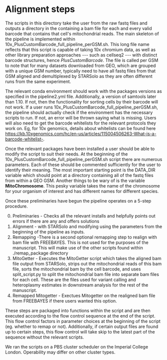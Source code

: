 # Alignment steps

The scripts in this directory take the user from the raw fastq files and outputs a directory in the containing a bam file for each and every valid barcode that contains that cell's mitochondrial reads. The main skeleton of the pipeline is implemented within 10x_PlusCustomBarcode_full_pipeline_perGSM.sh. This long file name reflects that this script is capable of taking 10x chromium data, as well as other library preparation approaches --- such as cellseq2 --- with distinct barcode structures, hence *PlusCustomBarcode*. The file is called per GSM to note that for many datasets downloaded from GEO, which are grouped with a unique GSM number, typically need to have all fastq files from that GSM aligned and demultiplexed by STARSolo as they are often different runs from the same experiment. 

The relevant conda environment should work with the packages versions as specified in the pipeline2.yml file. Additionally, a version of samtools later than 1.10. If not, then the functionality for sorting cells by their barcode will not work. If a user runs 10x_PlusCustomBarcode_full_pipeline_perGSM.sh, the pipeline should actually check if the environment has the necessary scripts to run. If not, an error will be thrown saying what is missing. Users will also need to get the barcode whitelists for the relevant protocols they work on. Eg, for 10x genomics, details about whitelists can be found here https://kb.10xgenomics.com/hc/en-us/articles/115004506263-What-is-a-barcode-whitelist-.

Once the relevant packages have been installed a user should be able to modify the script to suit their needs. At the beginning of the 10x_PlusCustomBarcode_full_pipeline_perGSM.sh script there are numerous parameters. Each of these should be commented sufficiently for the user to identify their meaning. The most important starting point is the DATA_DIR variable which should point at a directory containing all of the fastq files from within a GEO GSM. Another things to be wary of is the variable **MitoChromosome**. This pesky variable takes the name of the chromosome for your organism of interest and has different names for different species.

Once these preliminaries have begun the pipeline operates on a 5-step procedure. 

0. Preliminaries - Checks all the relevant installs and helpfully points out errors if there are any and offers solutions
1. Alignment - with STARSolo and modifying using the parameters from the beginning of the pipeline as inputs.
2. Remapping -There is a second optional remapping step to realign with bam file with FREEBAYES. This is not used for the purposes of the manuscript. This will make use of the other scripts found within ./remap_package directory
3. MitoGetter - Executes the MitoGetter script which takes the aligned bam file output from STARSolo, strips out the mitochondrial reads of this bam file, sorts the mitochondrial bam by the cell barcode,  and uses split_script.py to split the mitochondrial bam file into separate bam files for each cell. These are the files used for variant calling and heteroplasmy estimates in downstream analysis for the rest of the manuscript.
4. Remapped Mitogetter - Exectues Mitogetter on the realigned bam file from FREEBAYES if there users wanted this option.


These steps are packaged into functions within the script and are then executed according to the flow control sequence at the end of the script. This flow control factors in parameter choices at the beginning of the script (eg. whether to remap or not). Additionally, if certain output files are found up to certain steps, this flow control will take skip to the latest part of the sequence without the relevant scripts.



We ran the scripts on a PBS cluster scheduler on the Imperial College London. Operability may differ on other cluster types.

